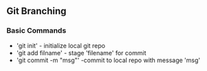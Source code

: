 ## Git Branching

### Basic Commands

* 'git init' - initialize local git repo
* 'git add filname' - stage 'filename' for commit
* 'git commit -m "msg"' -commit to local repo with message 'msg'
